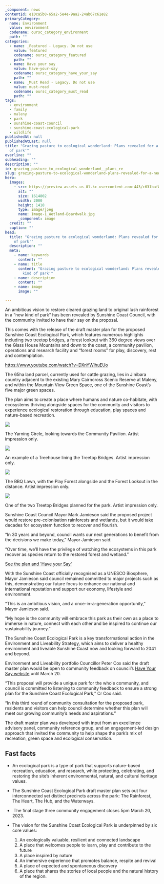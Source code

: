 ```yaml
---
_component: news
contentId: e10ca5b0-65a2-5e4e-9aa2-24ab67c61e82
primaryCategory:
  name: Environment
  value: environment
  codename: oursc_category_environment
  path: ""
categories:
  - name: _Featured - Legacy. Do not use
    value: featured
    codename: oursc_category_featured
    path: ""
  - name: Have your say
    value: have-your-say
    codename: oursc_category_have_your_say
    path: ""
  - name: _Must Read - Legacy. Do not use
    value: must-read
    codename: oursc_category_must_read
    path: ""
tags:
  - environment
  - family
  - maleny
  - park
  - sunshine-coast-council
  - sunshine-coast-ecological-park
  - wildlife
publishedAt: null
publishedAtLast: null
title: "Grazing pasture to ecological wonderland: Plans revealed for a 'new kind
  of park'"
overline: ""
subheading: ""
description: ""
id: grazing_pasture_to_ecological_wonderland__plans_re
slug: grazing-pasture-to-ecological-wonderland-plans-revealed-for-a-new-kind-of-park
hero:
  images:
    - src: https://preview-assets-us-01.kc-usercontent.com:443/c631baf8-1b46-001f-580c-d0001b68b4a8/daa0a017-7799-4a2a-90f8-fddb6d32213f/Image-1_Wetland-Boardwalk.jpg
      alt: ""
      size: 1614802
      width: 2000
      height: 1418
      type: image/jpeg
      name: Image-1_Wetland-Boardwalk.jpg
      _component: image
  credit: ""
  caption: ""
head:
  title: "Grazing pasture to ecological wonderland: Plans revealed for a 'new kind
    of park'"
  description: ""
  meta:
    - name: keywords
      content: ""
    - name: title
      content: "Grazing pasture to ecological wonderland: Plans revealed for a 'new
        kind of park'"
    - name: description
      content: ""
    - name: image
      image: ""

---
```

An ambitious vision to restore cleared grazing land to original lush rainforest in a “new kind of park” has been revealed by Sunshine Coast Council, with the community invited to have their say on the proposal.

This comes with the release of the draft master plan for the proposed Sunshine Coast Ecological Park, which features numerous highlights including two treetop bridges, a forest lookout with 360 degree views over the Glass House Mountains and down to the coast, a community pavilion, operations and research facility and “forest rooms” for play, discovery, rest and contemplation.

<https://www.youtube.com/watch?v=DXnYWlhuEUo>


The 65ha land parcel, currently used for cattle grazing, lies in Jinibara country adjacent to the existing Mary Cairncross Scenic Reserve at Maleny, and within the Mountain View Green Space, one of the Sunshine Coast’s five major green spaces.

The plan aims to create a place where humans and nature co-habitate, with ecosystems thriving alongside spaces for the community and visitors to experience ecological restoration through education, play spaces and nature-based recreation.

![](https://preview-assets-us-01.kc-usercontent.com:443/c631baf8-1b46-001f-580c-d0001b68b4a8/6695f314-7be7-475e-9054-7371d8eb13d4/Image-2_Yarning-Circle-and-Community-Pavilion-1024x726.jpg)

The Yarning Circle, looking towards the Community Pavilion. Artist impression only.

![](https://preview-assets-us-01.kc-usercontent.com:443/c631baf8-1b46-001f-580c-d0001b68b4a8/b947c187-df16-4496-ace3-02b5536fd379/Image-5_Treehouses-1024x726.jpg)

An example of a Treehouse lining the Treetop Bridges. Artist impression only.

![](https://preview-assets-us-01.kc-usercontent.com:443/c631baf8-1b46-001f-580c-d0001b68b4a8/719acd30-aa09-490a-a39e-8828e4eb986a/Image-3_Play-forest-and-BBQ-Lawn-1024x726.jpg)

The BBQ Lawn, with the Play Forest alongside and the Forest Lookout in the distance. Artist impression only.

![](https://preview-assets-us-01.kc-usercontent.com:443/c631baf8-1b46-001f-580c-d0001b68b4a8/66ded23e-d8ac-440b-9d7e-ab6f8a12e4a0/Image-4_Treetop-bridge-1024x726.jpg)

One of the two Treetop Bridges planned for the park. Artist impression only.

Sunshine Coast Council Mayor Mark Jamieson said the proposed project would restore pre-colonisation rainforests and wetlands, but it would take decades for ecosystem function to recover and flourish.

“In 30 years and beyond, council wants our next generations to benefit from the decisions we make today,” Mayor Jamieson said.

“Over time, we’ll have the privilege of watching the ecosystems in this park recover as species return to the restored forest and wetland.”

[See the plan and 'Have your Say'](https://haveyoursay.sunshinecoast.qld.gov.au/sc-eco-park-master-plan)


With the Sunshine Coast officially recognised as a UNESCO Biosphere, Mayor Jamieson said council remained committed to major projects such as this, demonstrating our future focus to enhance our national and international reputation and support our economy, lifestyle and environment.

“This is an ambitious vision, and a once-in-a-generation opportunity,” Mayor Jamieson said.

“My hope is the community will embrace this park as their own as a place to immerse in nature, connect with each other and be inspired to continue our sustainability journey.”

The Sunshine Coast Ecological Park is a key transformational action in the Environment and Liveability Strategy, which aims to deliver a healthy environment and liveable Sunshine Coast now and looking forward to 2041 and beyond.

Environment and Liveability portfolio Councillor Peter Cox said the draft master plan would be open to community feedback on council’s [Have Your Say website](https://haveyoursay.sunshinecoast.qld.gov.au/sc-eco-park-master-plan)
&#x20;until March 20.  

“This proposal will provide a unique park for the whole community, and council is committed to listening to community feedback to ensure a strong plan for the Sunshine Coast Ecological Park,” Cr Cox said.

“In this third round of community consultation for the proposed park, residents and visitors can help council determine whether this plan will meet our growing community’s needs and aspirations.”

The draft master plan was developed with input from an excellence advisory panel, community reference group, and an engagement-led design approach that invited the community to help shape the park’s mix of recreation, green space and ecological conservation.

## **Fast facts**

*   An ecological park is a type of park that supports nature-based recreation, education, and research, while protecting, celebrating, and restoring the site’s inherent environmental, natural, and cultural heritage values.

*   The Sunshine Coast Ecological Park draft master plan sets out four interconnected yet distinct precincts across the park: The Rainforest, The Heart, The Hub, and the Waterways.

*    The final stage three community engagement closes 5pm March 20, 2023.

*   The vision for the Sunshine Coast Ecological Park is underpinned by six core values:

    1.  An ecologically valuable, resilient and connected landscape
    2.  A place that welcomes people to learn, play and contribute to the future
    3.  A place inspired by nature
    4.  An immersive experience that promotes balance, respite and revival
    5.  A place of expected and spontaneous discovery
    6.  A place that shares the stories of local people and the natural history of the region.
